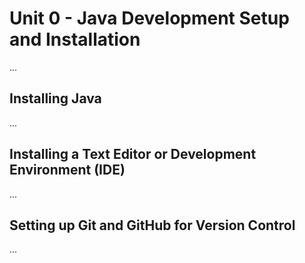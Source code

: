 # Unit 0 - Java Development Setup and Installation
...


## Installing Java
...



## Installing a Text Editor or Development Environment (IDE)
...



## Setting up Git and GitHub for Version Control
...

